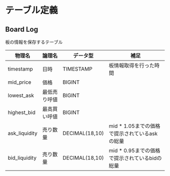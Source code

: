 # テーブル定義

## Board Log
板の情報を保存するテーブル

|物理名|論理名|データ型|補足|
|---|---|---|---|
|timestamp|日時|TIMESTAMP|板情報取得を行った時間|
|mid_price|価格|BIGINT||
|lowest_ask|最低売り呼値|BIGINT||
|highest_bid|最高買い呼値|BIGINT||
|ask_liquidity|売り数量|DECIMAL(18,10)|mid * 1.05までの価格で提示されているaskの総量|
|bid_liquidity|売り数量|DECIMAL(18,10)|mid * 0.95までの価格で提示されているbidの総量|